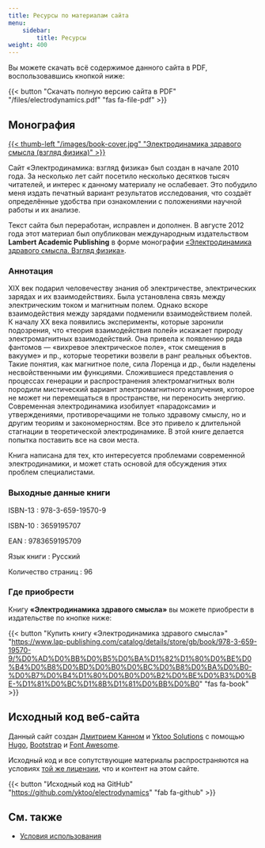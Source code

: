 ```yaml
---
title: Ресурсы по материалам сайта
menu:
    sidebar:
        title: Ресурсы
weight: 400
---
```


Вы можете скачать всё содержимое данного сайта в PDF, воспользовавшись кнопкой ниже:

{{< button "Скачать полную версию сайта в PDF" "/files/electrodynamics.pdf" "fas fa-file-pdf" >}}

## Монография

[{{< thumb-left "/images/book-cover.jpg" "Электродинамика здравого смысла (взгляд физика)" >}}](/images/book-cover.jpg)

Сайт «Электродинамика: взгляд физика» был создан в начале 2010 года. За несколько лет сайт посетило несколько десятков тысяч читателей, и интерес к данному материалу не ослабевает. Это побудило меня издать печатный вариант результатов исследования, что создаёт определённые удобства при ознакомлении с положениями научной работы и их анализе.

Текст сайта был переработан, исправлен и дополнен. В августе 2012 года этот материал был опубликован международным издательством **Lambert Academic Publishing** в форме монографии [«Электродинамика здравого смысла. Взгляд физика»](https://www.lap-publishing.com/catalog/details/store/gb/book/978-3-659-19570-9/%D0%AD%D0%BB%D0%B5%D0%BA%D1%82%D1%80%D0%BE%D0%B4%D0%B8%D0%BD%D0%B0%D0%BC%D0%B8%D0%BA%D0%B0-%D0%B7%D0%B4%D1%80%D0%B0%D0%B2%D0%BE%D0%B3%D0%BE-%D1%81%D0%BC%D1%8B%D1%81%D0%BB%D0%B0).

### Аннотация

XIX век подарил человечеству знания об электричестве, электрических зарядах и их взаимодействиях. Была установлена связь между электрическим током и магнитным полем. Однако вскоре взаимодействия между зарядами подменили взаимодействием полей. К началу XX века появились эксперименты, которые заронили подозрения, что «теория взаимодействия полей» искажает природу электромагнитных взаимодействий. Она привела к появлению ряда фантомов — «вихревое электрическое поле», «ток смещения в вакууме» и пр., которые теоретики возвели в ранг реальных объектов. Такие понятия, как магнитное поле, сила Лоренца и др., были наделены несвойственными им функциями. Сложившиеся представления о процессах генерации и распространения электромагнитных волн породили мистический вариант электромагнитного излучения, которое не может ни перемещаться в пространстве, ни переносить энергию. Современная электродинамика изобилует «парадоксами» и утверждениями, противоречащими не только здравому смыслу, но и другим теориям и закономерностям. Все это привело к длительной стагнации в теоретической электродинамике. В этой книге делается попытка поставить все на свои места.

Книга написана для тех, кто интересуется проблемами современной электродинамики, и может стать основой для обсуждения этих проблем специалистами.

### Выходные данные книги

ISBN-13
: 978-3-659-19570-9

ISBN-10
: 3659195707

EAN
: 9783659195709

Язык книги
: Русский

Количество страниц
: 96

### Где приобрести

Книгу **«Электродинамика здравого смысла»** вы можете приобрести в издательстве по кнопке ниже:

{{< button "Купить книгу «Электродинамика здравого смысла»" "https://www.lap-publishing.com/catalog/details/store/gb/book/978-3-659-19570-9/%D0%AD%D0%BB%D0%B5%D0%BA%D1%82%D1%80%D0%BE%D0%B4%D0%B8%D0%BD%D0%B0%D0%BC%D0%B8%D0%BA%D0%B0-%D0%B7%D0%B4%D1%80%D0%B0%D0%B2%D0%BE%D0%B3%D0%BE-%D1%81%D0%BC%D1%8B%D1%81%D0%BB%D0%B0" "fas fa-book" >}}

## Исходный код веб-сайта

Данный сайт создан [Дмитрием Канном](https://yktoo.com) и [Yktoo Solutions](https://yktoo.solutions) с помощью [Hugo](https://gohugo.io), [Bootstrap](https://getbootstrap.com) и [Font Awesome](https://fontawesome.com).

Исходный код и все сопутствующие материалы распространяются на условиях [той же лицензии](/license), что и контент на этом сайте.

{{< button "Исходный код на GitHub" "https://github.com/yktoo/electrodynamics" "fab fa-github" >}}

## См. также

* [Условия использования](/license)
